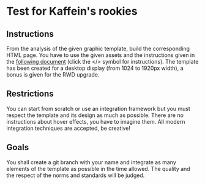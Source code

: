# Test for Kaffein's rookies

## Instructions
From the analysis of the given graphic template, build the corresponding HTML page. 
You have to use the given assets and the instructions given in the [following document](https://xd.adobe.com/spec/944ab5f9-1135-499c-4f1a-5d83c89411bb-e27b/) (click the </> symbol for instructions).
The template has been created for a desktop display (from 1024 to 1920px width), a bonus is given for the RWD upgrade.

## Restrictions
You can start from scratch or use an integration framework but you must respect the template and its design as much as possible. There are no instructions about hover effects, you have to imagine them.  All modern integration techniques are accepted, be creative! 

## Goals
You shall create a git branch with your name and integrate as many elements of the template as possible in the time allowed. 
The quality and the respect of the norms and standards will be judged.
